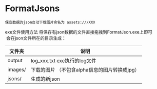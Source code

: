 # FormatJsons
```
保底数据的json自动下载图片命名为 assets:///XXX
```

exe文件使用方法 将保存有json数据的文件直接拖拽到FormatJson.exe上即可  会在json文件所在的目录生成：

文件夹         |说明
---           |---
output      | log_xxx.txt exe执行的log文件
images/     | 下载的图片 （不包含alpha信息的图片转换成jpg）
 jsons/     | 生成的新json



  
       
       

